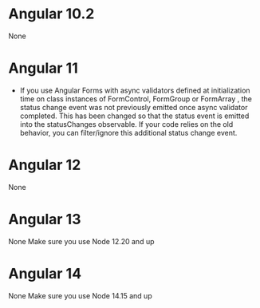 # Angular 10.2
None
# Angular 11
- If you use Angular Forms with async validators defined at initialization time on class instances of FormControl, FormGroup or FormArray , the status change event was not previously emitted once async validator completed. This has been changed so that the status event is emitted into the statusChanges observable. If your code relies on the old behavior, you can filter/ignore this additional status change event.
# Angular 12
None
# Angular 13
None
Make sure you use Node 12.20 and up
# Angular 14
None
Make sure you use Node 14.15 and up
